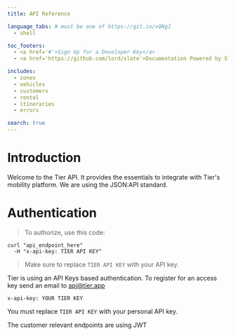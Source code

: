 ```yaml
---
title: API Reference

language_tabs: # must be one of https://git.io/vQNgJ
  - shell

toc_footers:
  - <a href='#'>Sign Up for a Developer Key</a>
  - <a href='https://github.com/lord/slate'>Documentation Powered by Slate</a>

includes:
  - zones
  - vehicles
  - customers
  - rental
  - itineraries
  - errors

search: true
---
```


# Introduction

Welcome to the Tier API. It provides the essentials to integrate with Tier's mobility platform.
We are using the JSON:API standard.

# Authentication

> To authorize, use this code:


```shell
curl "api_endpoint_here"
  -H "x-api-key: TIER API KEY"
```

> Make sure to replace `TIER API KEY` with your API key.

Tier is using an API Keys based authentication. To register for an access key send an email
to <a href='mailto:api@tier.app'>api@tier.app</a>

`x-api-key: YOUR TIER KEY`

<aside class="notice">
You must replace <code>TIER API KEY</code> with your personal API key.
</aside>

The customer relevant endpoints are using JWT
